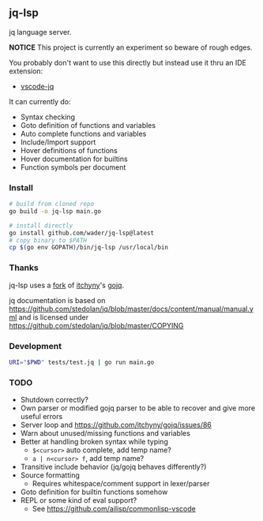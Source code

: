 ## jq-lsp

jq language server.

**NOTICE** This project is currently an experiment so beware of rough edges.

You probably don't want to use this directly but instead use it thru an IDE extension:

- [vscode-jq](https://github.com/wader/vscode-jq)

It can currently do:
- Syntax checking
- Goto definition of functions and variables
- Auto complete functions and variables
- Include/Import support
- Hover definitions of functions
- Hover documentation for builtins
- Function symbols per document

### Install

```sh
# build from cloned repo
go build -o jq-lsp main.go

# install directly
go install github.com/wader/jq-lsp@latest
# copy binary to $PATH
cp $(go env GOPATH)/bin/jq-lsp /usr/local/bin
```

### Thanks

jq-lsp uses a [fork](https://github.com/wader/gojq/tree/jq-lsp) of
[itchyny](https://github.com/itchyny)'s [gojq](github.com/itchyny/gojq).

jq documentation is based on https://github.com/stedolan/jq/blob/master/docs/content/manual/manual.yml
and is licensed under https://github.com/stedolan/jq/blob/master/COPYING

### Development

```sh
URI="$PWD" tests/test.jq | go run main.go
```

### TODO

- Shutdown correctly?
- Own parser or modified gojq parser to be able to recover and give more useful errors
- Server loop and https://github.com/itchyny/gojq/issues/86
- Warn about unused/missing functions and variables
- Better at handling broken syntax while typing
   - `$<cursor>` auto complete, add temp name?
   - `a | n<cursor> f`, add temp name?
- Transitive include behavior (jq/gojq behaves differently?)
- Source formatting
    - Requires whitespace/comment support in lexer/parser
- Goto definition for builtin functions somehow
- REPL or some kind of eval support?
    - See https://github.com/ailisp/commonlisp-vscode
